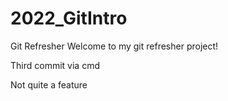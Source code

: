 # 2022_GitIntro
Git Refresher
Welcome to my git refresher project!

Third commit via cmd

Not quite a feature